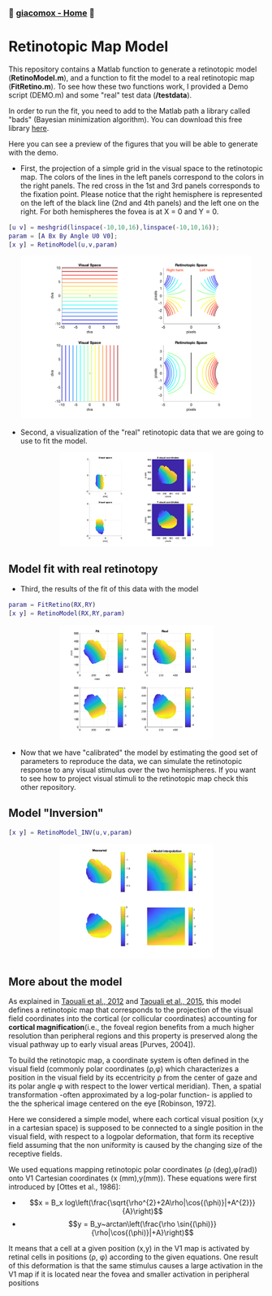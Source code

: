 ### :octopus: [giacomox - Home](https://giacomox.github.io/#/RetinoProj/README) :octopus:
# Retinotopic Map Model

This repository contains a Matlab function to generate a retinotopic model (**RetinoModel.m**),
and a function to fit the model to a real retinotopic map (**FitRetino.m**).
To see how these two functions work, I provided a Demo script (DEMO.m) and some "real" test data (**/testdata**).

In order to run the fit, you need to add to the Matlab path a library called "bads" (Bayesian minimization algorithm).
You can download this free library [here](https://github.com/lacerbi/bads).

Here you can see a preview of the figures that you will be able to generate with the demo.
* First, the projection of a simple grid in the visual space to the retinotopic map. The colors of the lines in the left panels correspond to the
colors in the right panels. The red cross in the 1st and 3rd panels corresponds to the fixation point. Please notice that the right hemisphere is represented on the left of the black line (2nd and 4th panels) and the left
one on the right. For both hemispheres the fovea is at X = 0 and Y = 0.



```Matlab
[u v] = meshgrid(linspace(-10,10,16),linspace(-10,10,16));
param = [A Bx By Angle U0 V0];
[x y] = RetinoModel(u,v,param)
```


<p align="center">
<img src="./figures/DemoGrid.png" width="90%">
</p>


* Second, a visualization of the "real" retinotopic data that we are going to use to fit the model.

<p align="center">
<img src="./figures/RealRetino.png" width="60%">
</p>

## Model fit with real retinotopy
* Third, the results of the fit of this data with the model

```Matlab
param = FitRetino(RX,RY)
[x y] = RetinoModel(RX,RY,param)
```

<p align="center">
<img src="./figures/FitRetino.png" width="60%">
</p>


* Now that we have "calibrated" the model by estimating the good set of parameters to reproduce the data, we can simulate the retinotopic response to any visual stimulus over the two hemispheres.
If you want to see how to project visual stimuli to the retinotopic map check this other repository.

## Model "Inversion"


```Matlab
[x y] = RetinoModel_INV(u,v,param)
```

<p align="center">
<img src="./figures/Interp2.png" width="60%">
</p>

## More about the model

As explained in [Taouali et al., 2012](https://link.springer.com/chapter/10.1007/978-3-642-27534-0_21) and [Taouali et al., 2015](https://github.com/taoualiw/Superior-Colliculus), this model defines a retinotopic map that corresponds to the projection of the visual field coordinates into the cortical (or collicular coordinates) accounting for **cortical magnification**(i.e., the foveal region benefits from a much higher resolution than peripheral regions and this property is preserved along the visual pathway up to early visual areas [Purves, 2004]). 

To build the retinotopic map, a coordinate system is often defined in the visual field (commonly polar coordinates (ρ,φ) which characterizes a position in the visual field by its eccentricity ρ from the center of gaze and its polar angle φ with respect to the lower vertical meridian). Then, a spatial transformation -often approximated by a log-polar function- is applied to the the spherical image centered on the eye [Robinson, 1972]. 

Here we considered a simple model, where each cortical visual position (x,y in a cartesian space) is supposed to be connected to a single position in the visual field, with respect to a logpolar deformation, that form its receptive field assuming that the non uniformity is caused by the changing size of the receptive fields. 

We used equations mapping retinotopic polar coordinates (ρ (deg),φ(rad)) onto V1 Cartesian coordinates (x (mm),y(mm)). These equations were first introduced by [Ottes et al., 1986]:
- $$x = B_x log\left(\frac{\sqrt{\rho^{2}+2A\rho|\cos{(\phi)}|+A^{2}}}{A}\right)$$
- $$y = B_y~arctan\left(\frac{\rho \sin{(\phi)}}{\rho|\cos{(\phi)}|+A}\right)$$

It means that a cell at a given position (x,y) in the V1 map is activated by retinal cells in positions (ρ, φ) according to the given equations. One result of this deformation is that the same stimulus causes a large activation in the V1 map if it is located near the fovea and smaller activation in peripheral positions
